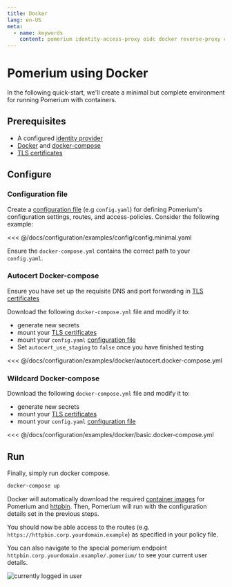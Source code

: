 ```yaml
---
title: Docker
lang: en-US
meta:
  - name: keywords
    content: pomerium identity-access-proxy oidc docker reverse-proxy containers
---
```


# Pomerium using Docker

In the following quick-start, we'll create a minimal but complete environment for running Pomerium with containers.

## Prerequisites

- A configured [identity provider]
- [Docker] and [docker-compose]
- [TLS certificates]

## Configure

### Configuration file

Create a [configuration file] (e.g `config.yaml`) for defining Pomerium's configuration settings, routes, and access-policies. Consider the following example:

<<< @/docs/configuration/examples/config/config.minimal.yaml

Ensure the `docker-compose.yml` contains the correct path to your `config.yaml`.

### Autocert Docker-compose
Ensure you have set up the requisite DNS and port forwarding in [TLS certificates]

Download the following `docker-compose.yml` file and modify it to:

- generate new secrets
- mount your [TLS certificates]
- mount your `config.yaml` [configuration file]
- Set `autocert_use_staging` to `false` once you have finished testing

<<< @/docs/configuration/examples/docker/autocert.docker-compose.yml

### Wildcard Docker-compose

Download the following `docker-compose.yml` file and modify it to:

- generate new secrets
- mount your [TLS certificates]
- mount your `config.yaml` [configuration file]

<<< @/docs/configuration/examples/docker/basic.docker-compose.yml

## Run

Finally, simply run docker compose.

```bash
docker-compose up
```

Docker will automatically download the required [container images] for Pomerium and [httpbin]. Then, Pomerium will run with the configuration details set in the previous steps.

You should now be able access to the routes (e.g. `https://httpbin.corp.yourdomain.example`) as specified in your policy file.

You can also navigate to the special pomerium endpoint `httpbin.corp.yourdomain.example/.pomerium/` to see your current user details.

![currently logged in user](./img/logged-in-as.png)

[configuration file]: ../../configuration/readme.md
[container images]: https://hub.docker.com/r/pomerium/pomerium
[docker]: https://docs.docker.com/install/
[docker-compose]: https://docs.docker.com/compose/install/
[httpbin]: https://httpbin.org/
[identity provider]: ../identity-providers/readme.md
[tls certificates]: ../reference/certificates.md
